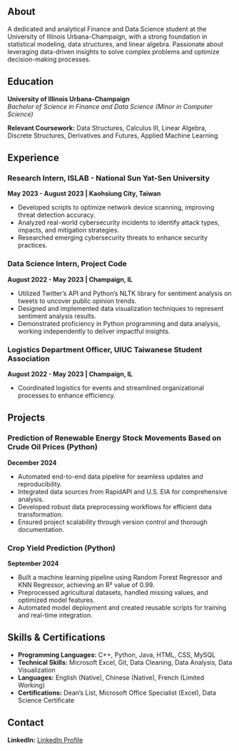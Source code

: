 
## About

A dedicated and analytical Finance and Data Science student at the University of Illinois Urbana-Champaign, with a strong foundation in statistical modeling, data structures, and linear algebra. Passionate about leveraging data-driven insights to solve complex problems and optimize decision-making processes.

## Education

**University of Illinois Urbana-Champaign**  
_Bachelor of Science in Finance and Data Science (Minor in Computer Science)_  

**Relevant Coursework:** Data Structures, Calculus III, Linear Algebra, Discrete Structures, Derivatives and Futures, Applied Machine Learning

## Experience

### Research Intern, ISLAB - National Sun Yat-Sen University  
**May 2023 - August 2023 | Kaohsiung City, Taiwan**  
- Developed scripts to optimize network device scanning, improving threat detection accuracy.
- Analyzed real-world cybersecurity incidents to identify attack types, impacts, and mitigation strategies.
- Researched emerging cybersecurity threats to enhance security practices.

### Data Science Intern, Project Code  
**August 2022 - May 2023 | Champaign, IL**  
- Utilized Twitter’s API and Python’s NLTK library for sentiment analysis on tweets to uncover public opinion trends.
- Designed and implemented data visualization techniques to represent sentiment analysis results.
- Demonstrated proficiency in Python programming and data analysis, working independently to deliver impactful insights.

### Logistics Department Officer, UIUC Taiwanese Student Association  
**August 2022 - May 2023 | Champaign, IL**  
- Coordinated logistics for events and streamlined organizational processes to enhance efficiency.

## Projects

### Prediction of Renewable Energy Stock Movements Based on Crude Oil Prices (Python)  
**December 2024**  
- Automated end-to-end data pipeline for seamless updates and reproducibility.
- Integrated data sources from RapidAPI and U.S. EIA for comprehensive analysis.
- Developed robust data preprocessing workflows for efficient data transformation.
- Ensured project scalability through version control and thorough documentation.

### Crop Yield Prediction (Python)  
**September 2024**  
- Built a machine learning pipeline using Random Forest Regressor and KNN Regressor, achieving an R² value of 0.99.
- Preprocessed agricultural datasets, handled missing values, and optimized model features.
- Automated model deployment and created reusable scripts for training and real-time integration.

## Skills & Certifications

- **Programming Languages:** C++, Python, Java, HTML, CSS, MySQL  
- **Technical Skills:** Microsoft Excel, Git, Data Cleaning, Data Analysis, Data Visualization  
- **Languages:** English (Native), Chinese (Native), French (Limited Working)  
- **Certifications:** Dean’s List, Microsoft Office Specialist (Excel), Data Science Certificate

## Contact

**LinkedIn:** [LinkedIn Profile](https://www.linkedin.com/in/chih-wei-chen-2621841a7)  






